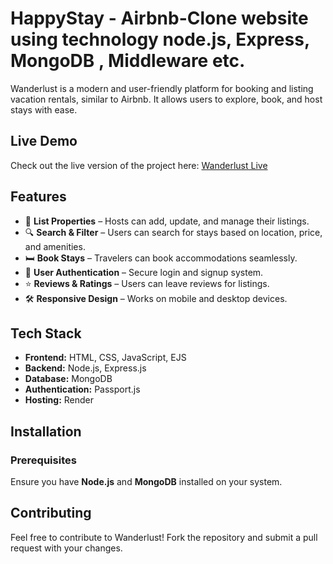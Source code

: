# HappyStay - Airbnb-Clone website using technology node.js, Express, MongoDB , Middleware etc.

Wanderlust is a modern and user-friendly platform for booking and listing vacation rentals, similar to Airbnb. It allows users to explore, book, and host stays with ease.

## Live Demo
Check out the live version of the project here: [Wanderlust Live](https://wanderlust-yyi6.onrender.com/listings)

## Features
- 🏡 **List Properties** – Hosts can add, update, and manage their listings.
- 🔍 **Search & Filter** – Users can search for stays based on location, price, and amenities.
- 🛏️ **Book Stays** – Travelers can book accommodations seamlessly.
- 🔄 **User Authentication** – Secure login and signup system.
- ⭐ **Reviews & Ratings** – Users can leave reviews for listings.
- 🛠️ **Responsive Design** – Works on mobile and desktop devices.

## Tech Stack
- **Frontend:** HTML, CSS, JavaScript, EJS
- **Backend:** Node.js, Express.js
- **Database:** MongoDB
- **Authentication:** Passport.js
- **Hosting:** Render

## Installation
### Prerequisites
Ensure you have **Node.js** and **MongoDB** installed on your system.

## Contributing
Feel free to contribute to Wanderlust! Fork the repository and submit a pull request with your changes.



